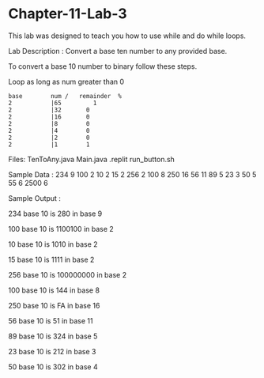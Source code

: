 # Chapter-11-Lab-3
This lab was designed to teach you how to use while and do while loops.  

Lab Description :   Convert a base ten number to any provided base.

To convert a base 10 number to binary follow these steps.

Loop as long as num greater than 0

	base		num /   remainder  %
	2		    |65  		1	
	2		    |32		  0
	2		    |16		  0
	2		    |8		  0
	2		    |4		  0
	2		    |2		  0
	2		    |1		  1

Files:  TenToAny.java
        Main.java
        .replit
        run_button.sh


Sample Data :
234 9
100 2
10 2
15 2
256 2
100 8
250 16
56 11
89 5
23 3
50 5
55 6
2500 6

Sample Output : 

234 base 10 is 280 in base 9

100 base 10 is 1100100 in base 2

10 base 10 is 1010 in base 2

15 base 10 is 1111 in base 2

256 base 10 is 100000000 in base 2

100 base 10 is 144 in base 8

250 base 10 is FA in base 16

56 base 10 is 51 in base 11

89 base 10 is 324 in base 5

23 base 10 is 212 in base 3

50 base 10 is 302 in base 4
